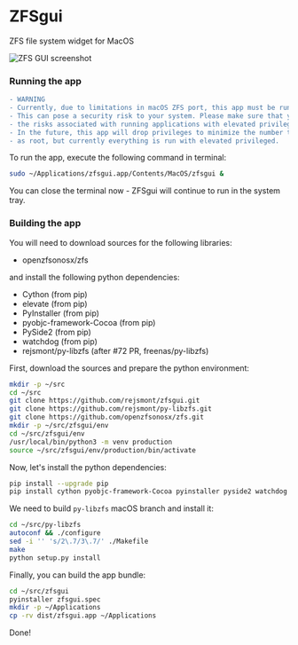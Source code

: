# ZFSgui
ZFS file system widget for MacOS


![ZFS GUI screenshot](https://pbs.twimg.com/media/EKoFFphXUAIfD7C?format=jpg&name=medium "ZFS GUI screenshot")

### Running the app

```diff
- WARNING
- Currently, due to limitations in macOS ZFS port, this app must be run as root.
- This can pose a security risk to your system. Please make sure that you understand
- the risks associated with running applications with elevated privileges.
- In the future, this app will drop privileges to minimize the number tasks run
- as root, but currently everything is run with elevated privileged.
```

To run the app, execute the following command in terminal:
```bash
sudo ~/Applications/zfsgui.app/Contents/MacOS/zfsgui &
```
You can close the terminal now - ZFSgui will continue to run in the system tray.

### Building the app

You will need to download sources for the following libraries:
- openzfsonosx/zfs

and install the following python dependencies:

- Cython (from pip)
- elevate (from pip)
- PyInstaller (from pip)
- pyobjc-framework-Cocoa (from pip)
- PySide2 (from pip)
- watchdog (from pip)
- rejsmont/py-libzfs (after #72 PR, freenas/py-libzfs)

First, download the sources and prepare the python environment:

```bash
mkdir -p ~/src
cd ~/src
git clone https://github.com/rejsmont/zfsgui.git
git clone https://github.com/rejsmont/py-libzfs.git
git clone https://github.com/openzfsonosx/zfs.git
mkdir -p ~/src/zfsgui/env
cd ~/src/zfsgui/env
/usr/local/bin/python3 -m venv production
source ~/src/zfsgui/env/production/bin/activate
```

Now, let's install the python dependencies:

```bash
pip install --upgrade pip
pip install cython pyobjc-framework-Cocoa pyinstaller pyside2 watchdog 
```

We need to build `py-libzfs` macOS branch and install it:

```bash
cd ~/src/py-libzfs
autoconf && ./configure
sed -i '' 's/2\.7/3\.7/' ./Makefile
make
python setup.py install
```

Finally, you can build the app bundle:

```bash
cd ~/src/zfsgui
pyinstaller zfsgui.spec
mkdir -p ~/Applications
cp -rv dist/zfsgui.app ~/Applications
```

Done!
